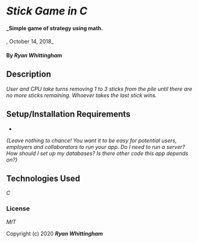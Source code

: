 # _Stick Game in C_

#### _Simple game of strategy using math.
, October 14, 2018_

#### By _**Ryan Whittingham**_

## Description

_User and CPU take turns removing 1 to 3 sticks from the pile until there are no more sticks remaining. Whoever takes the last stick wins._

## Setup/Installation Requirements

*

_{Leave nothing to chance! You want it to be easy for potential users, employers and collaborators to run your app. Do I need to run a server? How should I set up my databases? Is there other code this app depends on?}_

## Technologies Used

_C_

### License

*MIT*

Copyright (c) 2020 **_Ryan Whittingham_**
